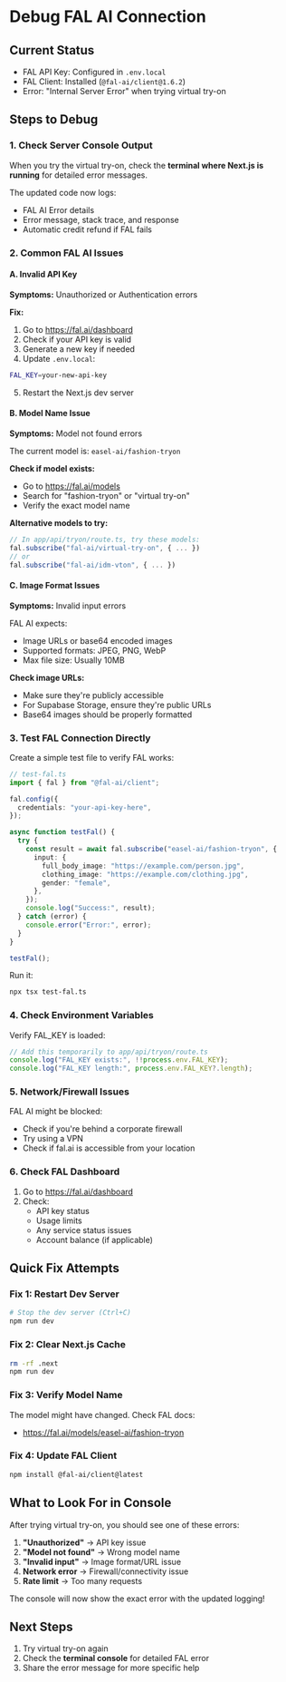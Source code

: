 # Debug FAL AI Connection

## Current Status
- FAL API Key: Configured in `.env.local`
- FAL Client: Installed (`@fal-ai/client@1.6.2`)
- Error: "Internal Server Error" when trying virtual try-on

## Steps to Debug

### 1. Check Server Console Output

When you try the virtual try-on, check the **terminal where Next.js is running** for detailed error messages.

The updated code now logs:
- FAL AI Error details
- Error message, stack trace, and response
- Automatic credit refund if FAL fails

### 2. Common FAL AI Issues

#### A. Invalid API Key
**Symptoms:** Unauthorized or Authentication errors

**Fix:**
1. Go to https://fal.ai/dashboard
2. Check if your API key is valid
3. Generate a new key if needed
4. Update `.env.local`:
```bash
FAL_KEY=your-new-api-key
```
5. Restart the Next.js dev server

#### B. Model Name Issue
**Symptoms:** Model not found errors

The current model is: `easel-ai/fashion-tryon`

**Check if model exists:**
- Go to https://fal.ai/models
- Search for "fashion-tryon" or "virtual try-on"
- Verify the exact model name

**Alternative models to try:**
```typescript
// In app/api/tryon/route.ts, try these models:
fal.subscribe("fal-ai/virtual-try-on", { ... })
// or
fal.subscribe("fal-ai/idm-vton", { ... })
```

#### C. Image Format Issues
**Symptoms:** Invalid input errors

FAL AI expects:
- Image URLs or base64 encoded images
- Supported formats: JPEG, PNG, WebP
- Max file size: Usually 10MB

**Check image URLs:**
- Make sure they're publicly accessible
- For Supabase Storage, ensure they're public URLs
- Base64 images should be properly formatted

### 3. Test FAL Connection Directly

Create a simple test file to verify FAL works:

```typescript
// test-fal.ts
import { fal } from "@fal-ai/client";

fal.config({
  credentials: "your-api-key-here",
});

async function testFal() {
  try {
    const result = await fal.subscribe("easel-ai/fashion-tryon", {
      input: {
        full_body_image: "https://example.com/person.jpg",
        clothing_image: "https://example.com/clothing.jpg",
        gender: "female",
      },
    });
    console.log("Success:", result);
  } catch (error) {
    console.error("Error:", error);
  }
}

testFal();
```

Run it:
```bash
npx tsx test-fal.ts
```

### 4. Check Environment Variables

Verify FAL_KEY is loaded:

```typescript
// Add this temporarily to app/api/tryon/route.ts
console.log("FAL_KEY exists:", !!process.env.FAL_KEY);
console.log("FAL_KEY length:", process.env.FAL_KEY?.length);
```

### 5. Network/Firewall Issues

FAL AI might be blocked:
- Check if you're behind a corporate firewall
- Try using a VPN
- Check if fal.ai is accessible from your location

### 6. Check FAL Dashboard

1. Go to https://fal.ai/dashboard
2. Check:
   - API key status
   - Usage limits
   - Any service status issues
   - Account balance (if applicable)

## Quick Fix Attempts

### Fix 1: Restart Dev Server
```bash
# Stop the dev server (Ctrl+C)
npm run dev
```

### Fix 2: Clear Next.js Cache
```bash
rm -rf .next
npm run dev
```

### Fix 3: Verify Model Name
The model might have changed. Check FAL docs:
- https://fal.ai/models/easel-ai/fashion-tryon

### Fix 4: Update FAL Client
```bash
npm install @fal-ai/client@latest
```

## What to Look For in Console

After trying virtual try-on, you should see one of these errors:

1. **"Unauthorized"** → API key issue
2. **"Model not found"** → Wrong model name
3. **"Invalid input"** → Image format/URL issue
4. **Network error** → Firewall/connectivity issue
5. **Rate limit** → Too many requests

The console will now show the exact error with the updated logging!

## Next Steps

1. Try virtual try-on again
2. Check the **terminal console** for detailed FAL error
3. Share the error message for more specific help

